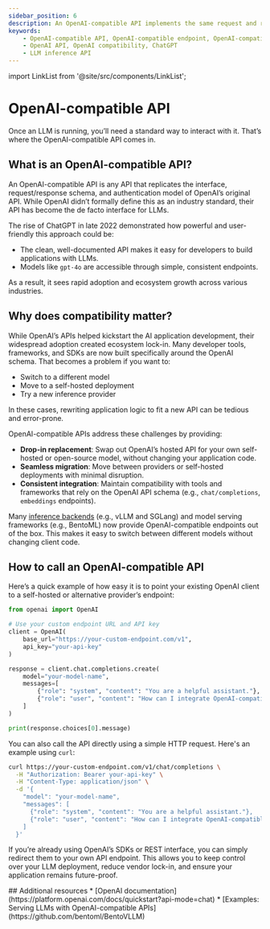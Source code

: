 ```yaml
---
sidebar_position: 6
description: An OpenAI-compatible API implements the same request and response formats as OpenAI's official API, allowing developers to switch between different models without changing existing code.
keywords:
    - OpenAI-compatible API, OpenAI-compatible endpoint, OpenAI-compatible server
    - OpenAI API, OpenAI compatibility, ChatGPT
    - LLM inference API
---
```


import LinkList from '@site/src/components/LinkList';

# OpenAI-compatible API

Once an LLM is running, you’ll need a standard way to interact with it. That’s where the OpenAI-compatible API comes in.

## What is an OpenAI-compatible API?

An OpenAI-compatible API is any API that replicates the interface, request/response schema, and authentication model of OpenAI’s original API. While OpenAI didn’t formally define this as an industry standard, their API has become the de facto interface for LLMs.

The rise of ChatGPT in late 2022 demonstrated how powerful and user-friendly this approach could be:

- The clean, well-documented API makes it easy for developers to build applications with LLMs.
- Models like `gpt-4o` are accessible through simple, consistent endpoints.

As a result, it sees rapid adoption and ecosystem growth across various industries.

## Why does compatibility matter?

While OpenAI’s APIs helped kickstart the AI application development, their widespread adoption created ecosystem lock-in. Many developer tools, frameworks, and SDKs are now built specifically around the OpenAI schema. That becomes a problem if you want to:

- Switch to a different model
- Move to a self-hosted deployment
- Try a new inference provider

In these cases, rewriting application logic to fit a new API can be tedious and error-prone.

OpenAI-compatible APIs address these challenges by providing:

- **Drop-in replacement**: Swap out OpenAI’s hosted API for your own self-hosted or open-source model, without changing your application code.
- **Seamless migration**: Move between providers or self-hosted deployments with minimal disruption.
- **Consistent integration**: Maintain compatibility with tools and frameworks that rely on the OpenAI API schema (e.g., `chat/completions`, `embeddings` endpoints).

Many [inference backends](../getting-started/choosing-the-right-inference-framework) (e.g., vLLM and SGLang) and model serving frameworks (e.g., BentoML) now provide OpenAI-compatible endpoints out of the box. This makes it easy to switch between different models without changing client code.

## How to call an OpenAI-compatible API

Here’s a quick example of how easy it is to point your existing OpenAI client to a self-hosted or alternative provider’s endpoint:

```python
from openai import OpenAI

# Use your custom endpoint URL and API key
client = OpenAI(
    base_url="https://your-custom-endpoint.com/v1",
    api_key="your-api-key"
)

response = client.chat.completions.create(
    model="your-model-name",
    messages=[
        {"role": "system", "content": "You are a helpful assistant."},
        {"role": "user", "content": "How can I integrate OpenAI-compatible APIs?"}
    ]
)

print(response.choices[0].message)
```

You can also call the API directly using a simple HTTP request. Here's an example using `curl`:

```bash
curl https://your-custom-endpoint.com/v1/chat/completions \
  -H "Authorization: Bearer your-api-key" \
  -H "Content-Type: application/json" \
  -d '{
    "model": "your-model-name",
    "messages": [
      {"role": "system", "content": "You are a helpful assistant."},
      {"role": "user", "content": "How can I integrate OpenAI-compatible APIs?"}
    ]
  }'
```

If you’re already using OpenAI’s SDKs or REST interface, you can simply redirect them to your own API endpoint. This allows you to keep control over your LLM deployment, reduce vendor lock-in, and ensure your application remains future-proof.

<LinkList>
  ## Additional resources
  * [OpenAI documentation](https://platform.openai.com/docs/quickstart?api-mode=chat)
  * [Examples: Serving LLMs with OpenAI-compatible APIs](https://github.com/bentoml/BentoVLLM)
</LinkList>